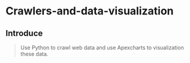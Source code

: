 # Crawlers-and-data-visualization
## Introduce
> Use Python to crawl web data and use Apexcharts to visualization these data.
